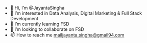 - 👋 Hi, I’m @JayantaSingha
- 👀 I’m interested in Data Analysis, Digital Marketing & Full Stack Development
- 🌱 I’m currently learning FSD
- 💞️ I’m looking to collaborate on FSD
- 📫 How to reach me mailjayanta.singha@gmail94.com

<!---
JayantaSingha/JayantaSingha is a ✨ special ✨ repository because its `README.md` (this file) appears on your GitHub profile.
You can click the Preview link to take a look at your changes.
--->
